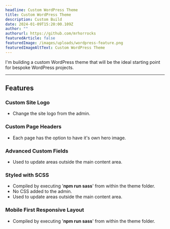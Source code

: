 ```yaml
---
headline: Custom WordPress Theme
title: Custom WordPress Theme
description: Custom Build
date: 2024-01-09T15:20:00.109Z
author: ""
authorurl: https://github.com/mrhorrocks
featuredArticle: false
featuredImage: /images/uploads/wordpress-feature.png
featuredImageAltText: Custom WordPress Theme
---
```


I'm building a custom WordPress theme that will be the ideal starting point for bespoke WordPress projects.

---

## Features

### Custom Site Logo

- Change the site logo from the admin.

### Custom Page Headers

- Each page has the option to have it's own hero image.

### Advanced Custom Fields

- Used to update areas outside the main content area.

### Styled with SCSS

- Compiled by executing '**npm run sass**' from within the theme folder.
- No CSS added to the admin.
- Used to update areas outside the main content area.

### Mobile First Responsive Layout

- Compiled by executing '**npm run sass**' from within the theme folder.
